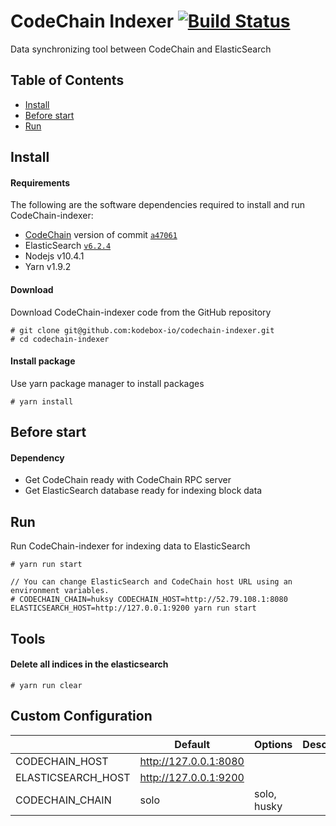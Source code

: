 # CodeChain Indexer [![Build Status](https://travis-ci.org/CodeChain-io/codechain-es.svg?branch=master)](https://travis-ci.org/CodeChain-indexer/codechain-indexer)

Data synchronizing tool between CodeChain and ElasticSearch

## Table of Contents

- [Install](https://github.com/CodeChain-io/codechain-indexer#install)
- [Before start](https://github.com/CodeChain-io/codechain-indexer#before-start)
- [Run](https://github.com/CodeChain-io/codechain-indexer#run)

## Install

#### Requirements

The following are the software dependencies required to install and run CodeChain-indexer:

- [CodeChain](https://github.com/CodeChain-io/codechain) version of commit [`a47061`](https://github.com/CodeChain-io/codechain/commit/a47061089ac93c238a97c49aa430adec9e1c5c52)
- ElasticSearch [`v6.2.4`](https://www.elastic.co/guide/en/beats/libbeat/6.2/elasticsearch-installation.html)
- Nodejs v10.4.1
- Yarn v1.9.2

#### Download

Download CodeChain-indexer code from the GitHub repository

```
# git clone git@github.com:kodebox-io/codechain-indexer.git
# cd codechain-indexer
```

#### Install package

Use yarn package manager to install packages

```
# yarn install
```

## Before start

#### Dependency

- Get CodeChain ready with CodeChain RPC server
- Get ElasticSearch database ready for indexing block data

## Run

Run CodeChain-indexer for indexing data to ElasticSearch

```
# yarn run start

// You can change ElasticSearch and CodeChain host URL using an environment variables.
# CODECHAIN_CHAIN=huksy CODECHAIN_HOST=http://52.79.108.1:8080 ELASTICSEARCH_HOST=http://127.0.0.1:9200 yarn run start
```

## Tools

#### Delete all indices in the elasticsearch

```
# yarn run clear
```

## Custom Configuration

|                    | Default               | Options     | Description |
| ------------------ | --------------------- | ----------- | ----------- |
| CODECHAIN_HOST     | http://127.0.0.1:8080 |             |             |
| ELASTICSEARCH_HOST | http://127.0.0.1:9200 |             |             |
| CODECHAIN_CHAIN    | solo                  | solo, husky |             |
